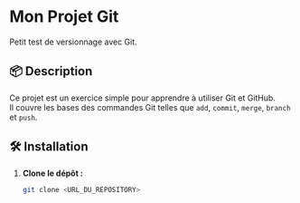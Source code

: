 # Mon Projet Git

Petit test de versionnage avec Git.

## 📦 Description
Ce projet est un exercice simple pour apprendre à utiliser Git et GitHub.  
Il couvre les bases des commandes Git telles que `add`, `commit`, `merge`, `branch` et `push`.

## 🛠️ Installation
1. **Clone le dépôt :**  
   ```bash
   git clone <URL_DU_REPOSITORY>

